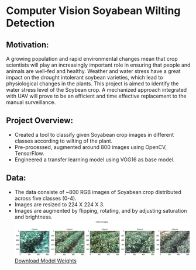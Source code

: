 # Computer Vision Soyabean Wilting Detection

## Motivation:
A growing population and rapid environmental changes mean that crop scientists will play an increasingly important role in ensuring that people and animals are well-fed and healthy. Weather and water stress have a great impact on the drought intolerant soybean varieties, which lead to physiological changes in the plants. This project is aimed to identify the water stress level of the Soybean crop. A mechanized approach integrated with UAV will prove to be an efficient and time effective replacement to the manual surveillance. 

## Project Overview:
* Created a tool to classify given Soyabean crop images in different classes according to wilting of the plant. 
* Pre-processed, augmented around 800 images using OpenCV, TensorFlow. 
* Engineered a transfer learning model using VGG16 as base model.

## Data: 
* The data consiste of ~800 RGB images of Soyabean crop distributed across five classes (0-4).
* Images are resized to 224 X 224 X 3. 
* Images are augmented by flipping, rotating, and by adjusting saturation and brightness. 
![Sample Images](https://github.com/trsarje/Soyabean_Wilting_Detection/blob/master/Images/ClassImg.png)
[Download Model Weights](https://drive.google.com/file/d/1-4z9Op1pfnEo-ZB90bLk-sYVEIL-43QK/view?usp=sharing)
